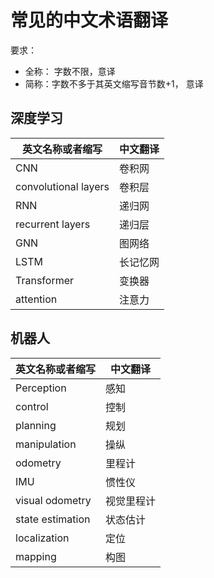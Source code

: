# 常见的中文术语翻译
要求：
- 全称： 字数不限，意译
- 简称：字数不多于其英文缩写音节数+1， 意译

## 深度学习
| 英文名称或者缩写        | 中文翻译 |
|----------------------|---------|
| CNN                  | 卷积网   |
| convolutional layers | 卷积层   |
| RNN                  | 递归网   |
| recurrent layers     | 递归层   |
| GNN                  | 图网络   |
| LSTM                 | 长记忆网 |
| Transformer          | 变换器   |
| attention            | 注意力   |


## 机器人
| 英文名称或者缩写        | 中文翻译 |
|----------------------|---------|
| Perception           | 感知     |
| control              | 控制     |
| planning             | 规划     |
| manipulation         | 操纵     |
| odometry             | 里程计   |
| IMU                  | 惯性仪    |
| visual odometry      | 视觉里程计|
| state estimation     | 状态估计  |
| localization         | 定位     |
| mapping              | 构图     |



